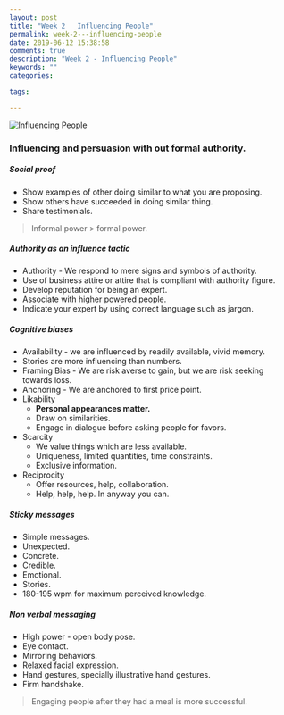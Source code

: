 ```yaml
---
layout: post
title: "Week 2   Influencing People"
permalink: week-2---influencing-people
date: 2019-06-12 15:38:58
comments: true
description: "Week 2 - Influencing People"
keywords: ""
categories:

tags:

---
```

![Influencing People](/images/influencing-people.png)

### <span>Influencing and persuasion with out formal authority.</span>

##### Social proof
* Show examples of other doing similar to what you are proposing.
* Show others have succeeded in doing similar thing.
* Share testimonials.

> Informal power > formal power.

##### Authority as an influence tactic
* Authority - We respond to mere signs and symbols of authority.
* Use of business attire or attire that is compliant with authority figure.
* Develop reputation for being an expert.
* Associate with higher powered people.
* Indicate your expert by using correct language such as jargon.

##### Cognitive biases
* Availability - we are influenced by readily available, vivid memory.
* Stories are more influencing than numbers.
* Framing Bias - We are risk averse to gain, but we are risk seeking towards loss.
* Anchoring - We are anchored to first price point.
* Likability
  * __Personal appearances matter.__
  * Draw on similarities.
  * Engage in dialogue before asking people for favors.
* Scarcity
  * We value things which are less available.
  * Uniqueness, limited quantities, time constraints.
  * Exclusive information.
* Reciprocity
  * Offer resources, help, collaboration.
  * Help, help, help. In anyway you can.

##### Sticky messages
* Simple messages.
* Unexpected.
* Concrete.
* Credible.
* Emotional.
* Stories.
* 180-195 wpm for maximum perceived knowledge.

##### Non verbal messaging
* High power - open body pose.
* Eye contact.
* Mirroring behaviors.
* Relaxed facial expression.
* Hand gestures, specially illustrative hand gestures.
* Firm handshake.

> Engaging people after they had a meal is more successful.
